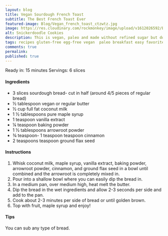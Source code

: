 ```yaml
---
layout: blog
title: Vegan Sourdough French Toast
subtitle: The Best French Toast Ever
featured-image: Blog/Vegan_french_toast_ctzwtz.jpg
image: https://res.cloudinary.com/rockmonkey/image/upload/v1612026592/Blog/Vegan_french_toast_ctzwtz.jpg
alt: Snickerdoodle Cookies
description: This is vegan, paleo and made without refined sugar but do not worry there is plenty of maple syrup to bring you back to your childhood!
tags: recipes gluten-free egg-free vegan  paleo breakfast easy favorite-recipes
comments: true
permalink:
published: true
---
```


Ready in: 15 minutes
Servings: 6 slices  

#### Ingredients
* 3 slices sourdough bread- cut in half (around 4/5 pieces of regular bread)
* ½ tablespoon vegan or regular butter
* ½ cup full fat coconut milk
* 1 ½ tablespoons pure maple syrup
* 1 teaspoon vanilla extract
* ¼ teaspoon baking powder
* 1 ½ tablespoons arrowroot powder
* ¾ teaspoon- 1 teaspoon teaspoon cinnamon
* 2 teaspoons teaspoon ground flax seed

#### Instructions
1. Whisk coconut milk, maple syrup, vanilla extract, baking powder, arrowroot powder, cinnamon, and ground flax seed in a bowl until combined and the arrowroot is completely mixed in.
2. Pour into a shallow bowl where you can easily dip the bread in.
3. In a medium pan, over medium high, heat melt the butter.
4. Dip the bread in the wet ingredients and allow 2-3 seconds per side and add to the pan.
5. Cook about 2-3 minutes per side of bread or until golden brown.
6. Top with fruit, maple syrup and enjoy!

#### Tips
You can sub any type of bread.
